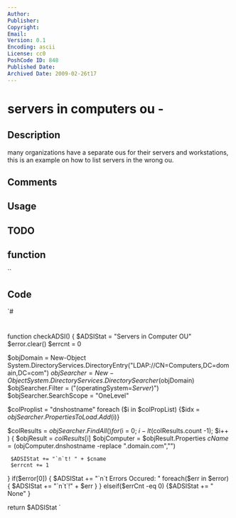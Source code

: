 ```yaml
---
Author: 
Publisher: 
Copyright: 
Email: 
Version: 0.1
Encoding: ascii
License: cc0
PoshCode ID: 848
Published Date: 
Archived Date: 2009-02-26t17
---
```


# servers in computers ou - 

## Description

many organizations have a separate ous for their servers and workstations, this is an example on how to list servers in the wrong ou.

## Comments



## Usage



## TODO



## function

``

## Code

`#
 #
 function checkADSI()
 { $ADSIStat = "Servers in Computer OU"
   $error.clear()
   $errcnt = 0
     
   $objDomain = New-Object System.DirectoryServices.DirectoryEntry("LDAP://CN=Computers,DC=domain,DC=com")
   $objSearcher = New-Object System.DirectoryServices.DirectorySearcher($objDomain)
   $objSearcher.Filter = ("(operatingSystem=*Server*)")
   $objSearcher.SearchScope = "OneLevel"
   
   $colProplist = "dnshostname"
   foreach ($i in $colPropList)
   {$idx = $objSearcher.PropertiesToLoad.Add($i)}
 
   $colResults = $objSearcher.FindAll()
   for($i = 0; $i -lt ($colResults.count -1); $i++ ) 
   { $objResult = $colResults[$i]
     $objComputer = $objResult.Properties
     $cName = ($objComputer.dnshostname -replace ".domain.com","")
     
     $ADSIStat += "`n`t! " + $cname
     $errcnt += 1
     
   }
   if($error[0])
   { $ADSIStat += "`n`t Errors Occured: "
     foreach($err in $error)
     { $ADSIStat += "`n`t`!" + $err }
   } 
   elseif($errCnt -eq 0)
   {$ADSIStat += " None" }
   
   return $ADSIStat
`

